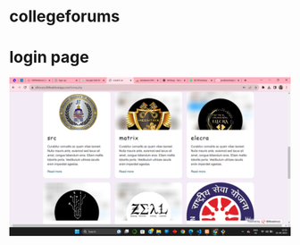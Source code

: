 # collegeforums
<h1> login page</h1>
<img src="https://github.com/pratikashokjatale/collegeforums/blob/main/Screenshot%20(92).png">
